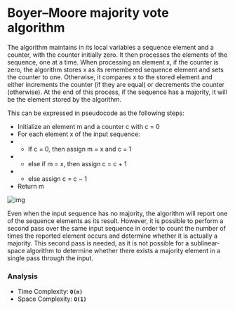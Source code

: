 # Boyer–Moore majority vote algorithm

The algorithm maintains in its local variables a sequence element and a counter, with the counter initially zero. It then processes the elements of the sequence, one at a time. When processing an element x, if the counter is zero, the algorithm stores x as its remembered sequence element and sets the counter to one. Otherwise, it compares x to the stored element and either increments the counter (if they are equal) or decrements the counter (otherwise). At the end of this process, if the sequence has a majority, it will be the element stored by the algorithm.

This can be expressed in pseudocode as the following steps:

- Initialize an element m and a counter c with c = 0
- For each element x of the input sequence:
- - If c = 0, then assign m = x and c = 1
- - else if m = x, then assign c = c + 1
- - else assign c = c − 1
- Return m

![img](https://upload.wikimedia.org/wikipedia/commons/c/c7/Boyer-Moore_MJRTY.svg)

Even when the input sequence has no majority, the algorithm will report one of the sequence elements as its result. However, it is possible to perform a second pass over the same input sequence in order to count the number of times the reported element occurs and determine whether it is actually a majority. This second pass is needed, as it is not possible for a sublinear-space algorithm to determine whether there exists a majority element in a single pass through the input.

### Analysis

- Time Complexity: **`O(n)`**
- Space Complexity: **`O(1)`**

